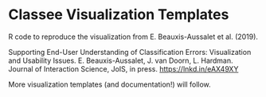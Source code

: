# Classee Visualization Templates

R code to reproduce the visualization from E. Beauxis-Aussalet et al. (2019).

Supporting End-User Understanding of Classification Errors: Visualization and Usability Issues.
E. Beauxis-Aussalet, J. van Doorn, L. Hardman.
Journal of Interaction Science, JoIS, in press.
https://lnkd.in/eAX49XY


More visualization templates (and documentation!) will follow.